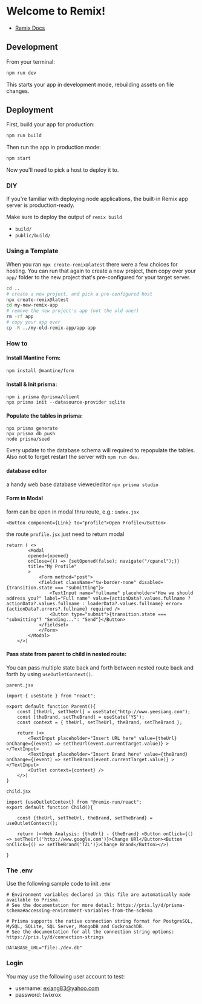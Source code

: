# Welcome to Remix!

- [Remix Docs](https://remix.run/docs)

## Development

From your terminal:

```sh
npm run dev
```

This starts your app in development mode, rebuilding assets on file changes.

## Deployment

First, build your app for production:

```sh
npm run build
```

Then run the app in production mode:

```sh
npm start
```

Now you'll need to pick a host to deploy it to.

### DIY

If you're familiar with deploying node applications, the built-in Remix app server is production-ready.

Make sure to deploy the output of `remix build`

- `build/`
- `public/build/`

### Using a Template

When you ran `npx create-remix@latest` there were a few choices for hosting. You can run that again to create a new project, then copy over your `app/` folder to the new project that's pre-configured for your target server.

```sh
cd ..
# create a new project, and pick a pre-configured host
npx create-remix@latest
cd my-new-remix-app
# remove the new project's app (not the old one!)
rm -rf app
# copy your app over
cp -R ../my-old-remix-app/app app
```


### How to
#### Install Mantine Form:
```
npm install @mantine/form 
```

#### Install & Init prisma:
```
npm i prisma @prisma/client
npx prisma init --datasource-provider sqlite
```

#### Populate the tables in prisma:
```
npx prisma generate
npx prisma db push
node prisma/seed
```

Every update to the database schema will required to repopulate the tables. Also not to forget restart the server with `npm run dev`.

#### database editor
a handy web base database viewer/editor
`npx prisma studio`

#### Form in Modal
form can be open in modal thru route, e.g.: `index.jsx`
```
<Button component={Link} to="profile">Open Profile</Button>
```

the route `profile.jsx` just need to return modal
```
return ( <>
        <Modal
        opened={opened}
        onClose={() => {setOpened(false); navigate("/cpanel");}}
        title="My Profile"
        >
            <Form method="post">
            <fieldset className="tw-border-none" disabled={transition.state === "submitting"}>
                <TextInput name="fullname" placeholder="How we should address you?" label="Full name" value={actionData?.values.fullname ?actionData?.values.fullname : loaderData?.values.fullname} error={actionData?.errors?.fullname} required />
                <Button type="submit">{transition.state === "submitting"? "Sending...": "Send"}</Button>
            </fieldset>
            </Form>
        </Modal>
    </>)
```

#### Pass state from parent to child in nested route:
You can pass multiple state back and forth between nested route back and forth by using `useOutletContext()`.

`parent.jsx`
```
import { useState } from "react";

export default function Parent(){
    const [theUrl, setTheUrl] = useState("http://www.yeesiang.com");
    const [theBrand, setTheBrand] = useState('YS');
    const context = { theUrl, setTheUrl, theBrand, setTheBrand };

    return (<>
        <TextInput placeholder="Insert URL here" value={theUrl} onChange={(event) => setTheUrl(event.currentTarget.value)} ></TextInput>
        <TextInput placeholder="Insert Brand here" value={theBrand} onChange={(event) => setTheBrand(event.currentTarget.value)} ></TextInput>
        <Outlet context={context} />
    </>)
}
```

`child.jsx`
```
import {useOutletContext} from "@remix-run/react";
export default function Child(){

    const {theUrl, setTheUrl, theBrand, setTheBrand} = useOutletContext();
    
    return (<>Web Analysis: {theUrl} - {theBrand} <Button onClick={() => setTheUrl('http://www.google.com')}>Change URl</Button><Button onClick={() => setTheBrand('TZL')}>Change Brand</Button></>)

}
```


### The .env
Use the following sample code to init .env
```
# Environment variables declared in this file are automatically made available to Prisma.
# See the documentation for more detail: https://pris.ly/d/prisma-schema#accessing-environment-variables-from-the-schema

# Prisma supports the native connection string format for PostgreSQL, MySQL, SQLite, SQL Server, MongoDB and CockroachDB.
# See the documentation for all the connection string options: https://pris.ly/d/connection-strings

DATABASE_URL="file:./dev.db"
```

### Login
You may use the following user account to test:

  * username: exiang83@yahoo.com
  * password: twixrox
